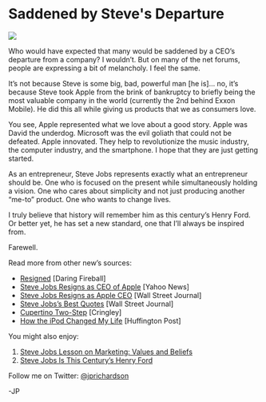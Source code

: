 <!--
id: 9374819200
link: http://techneur.com/post/9374819200/saddened-by-steves-departure
slug: saddened-by-steves-departure
date: Thu Aug 25 2011 09:20:17 GMT-0500 (CDT)
publish: 2011-08-025
tags: apple, steve-jobs
-->


Saddened by Steve's Departure
=============================

![](http://media.tumblr.com/tumblr_lqhmd2mPpd1qzbc4f.jpg)

Who would have expected that many would be saddened by a CEO’s departure
from a company? I wouldn’t. But on many of the net forums, people are
expressing a bit of melancholy. I feel the same.

It’s not because Steve is some big, bad, powerful man [he is]… no, it’s
because Steve took Apple from the brink of bankruptcy to briefly being
the most valuable company in the world (currently the 2nd behind Exxon
Mobile). He did this all while giving us products that we as consumers
love.

You see, Apple represented what we love about a good story. Apple was
David the underdog. Microsoft was the evil goliath that could not be
defeated. Apple innovated. They help to revolutionize the music
industry, the computer industry, and the smartphone. I hope that they
are just getting started.

As an entrepreneur, Steve Jobs represents exactly what an entrepreneur
should be. One who is focused on the present while simultaneously
holding a vision. One who cares about simplicity and not just producing
another “me-to” product. One who wants to change lives.

I truly believe that history will remember him as this century’s Henry
Ford. Or better yet, he has set a new standard, one that I’ll always be
inspired from.

Farewell.

Read more from other new’s sources:

-   [Resigned](http://daringfireball.net/2011/08/resigned) [Daring
    Fireball]
-   [Steve Jobs Resigns as CEO of
    Apple](http://finance.yahoo.com/news/Steve-Jobs-Resigns-as-CEO-of-bw-19285464.html?x=0&.v=1)
    [Yahoo News]
-   [Steve Jobs Resigns as Apple
    CEO](http://blogs.wsj.com/deals/2011/08/24/steve-jobs-resigns-as-apple-ceo/)
    [Wall Street Journal]
-   [Steve Jobs’s Best
    Quotes](http://blogs.wsj.com/digits/2011/08/24/steve-jobss-best-quotes/)
    [Wall Street Journal]
-   [Cupertino
    Two-Step](http://www.cringely.com/2011/08/cupertino-two-step/)
    [Cringley]
-   [How the iPod Changed My
    Life](http://www.huffingtonpost.com/2011/08/25/steve-jobs-resigns_n_935940.html#s338918)
    [Huffington Post]

You might also enjoy:

1.  [Steve Jobs Lesson on Marketing: Values and
    Beliefs](http://techneur.com/post/1035350505/steve-jobs-lesson-on-marketing-values-and-belief)
2.  [Steve Jobs Is This Century’s Henry
    Ford](http://techneur.com/post/675685717/steve-jobs-henry-ford)

Follow me on Twitter: [@jprichardson](http://twitter.com/jprichardson)

-JP

